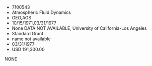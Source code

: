 * 7100543
* Atmospheric Fluid Dynamics
* GEO,AGS
* 10/15/1971,03/31/1977
* None   DATA NOT AVAILABLE, University of California-Los Angeles
* Standard Grant
*   name not available
* 03/31/1977
* USD 191,300.00

NONE